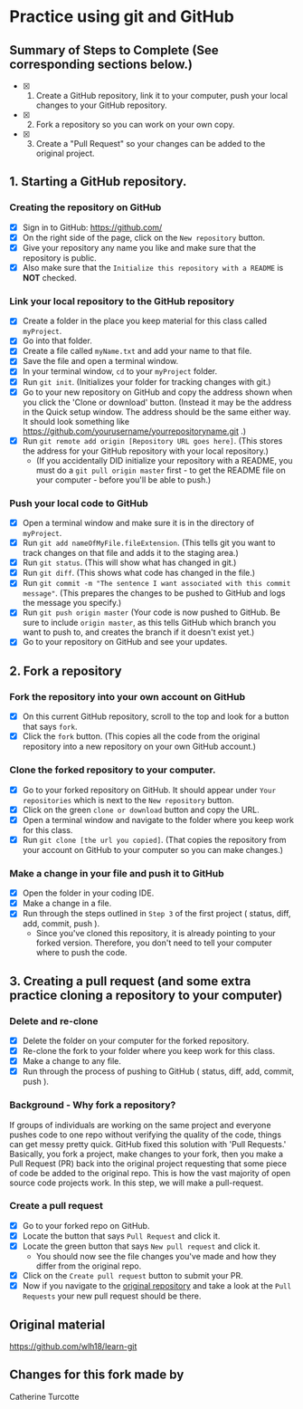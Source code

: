 # Practice using git and GitHub

## Summary of Steps to Complete (See corresponding sections below.)
- [x] 1. Create a GitHub repository, link it to your computer, push your local changes to your GitHub repository.
- [x] 2. Fork a repository so you can work on your own copy.
- [x] 3. Create a "Pull Request" so your changes can be added to the original project.

## 1. Starting a GitHub repository.

### Creating the repository on GitHub

* [x] Sign in to GitHub: https://github.com/
* [x] On the right side of the page, click on the `New repository` button.
* [x] Give your repository any name you like and make sure that the repository is public.
* [x] Also make sure that the `Initialize this repository with a README` is <b>NOT</b> checked.

### Link your local repository to the GitHub repository

* [x] Create a folder in the place you keep material for this class called `myProject`.
* [x] Go into that folder.
* [x] Create a file called `myName.txt` and add your name to that file.
* [x] Save the file and open a terminal window.
* [x] In your terminal window, `cd` to your `myProject` folder.
* [x] Run `git init`. (Initializes your folder for tracking changes with git.)
* [x] Go to your new repository on GitHub and copy the address shown when you click the 'Clone or download' button. (Instead it may be the address in the Quick setup window. The address should be the same either way. It should look something like https://github.com/yourusername/yourrepositoryname.git .)
* [x] Run `git remote add origin [Repository URL goes here]`. (This stores the address for your GitHub repository with your local repository.)
  * (If you accidentally DID initialize your repository with a README, you must do a `git pull origin master` first - to get the README file on your computer - before you'll be able to push.) 

### Push your local code to GitHub

* [x] Open a terminal window and make sure it is in the directory of `myProject`.
* [x] Run `git add nameOfMyFile.fileExtension`. (This tells git you want to track changes on that file and adds it to the staging area.)
* [x] Run `git status`. (This will show what has changed in git.)
* [x] Run `git diff`. (This shows what code has changed in the file.)
* [x] Run `git commit -m "The sentence I want associated with this commit message"`. (This prepares the changes to be pushed to GitHub and logs the message you specify.)
* [x] Run `git push origin master` (Your code is now pushed to GitHub. Be sure to include `origin master`, as this tells GitHub which branch you want to push to, and creates the branch if it doesn't exist yet.)
* [x] Go to your repository on GitHub and see your updates.

## 2. Fork a repository

### Fork the repository into your own account on GitHub

* [x] On this current GitHub repository, scroll to the top and look for a button that says `fork`.
* [x] Click the `fork` button. (This copies all the code from the original repository into a new repository on your own GitHub account.)
### Clone the forked repository to your computer.

* [x] Go to your forked repository on GitHub. It should appear under `Your repositories` which is next to the `New repository` button.
* [x] Click on the green `clone or download` button and copy the URL.
* [x] Open a terminal window and navigate to the folder where you keep work for this class.
* [x] Run `git clone [the url you copied]`. (That copies the repository from your account on GitHub to your computer so you can make changes.)

### Make a change in your file and push it to GitHub

* [x] Open the folder in your coding IDE.
* [x] Make a change in a file.
* [x] Run through the steps outlined in `Step 3` of the first project ( status, diff, add, commit, push ).
  * Since you've cloned this repository, it is already pointing to your forked version. Therefore, you don't need to tell your computer where to push the code.

## 3. Creating a pull request (and some extra practice cloning a repository to your computer)

### Delete and re-clone

* [x] Delete the folder on your computer for the forked repository.
* [x] Re-clone the fork to your folder where you keep work for this class.
* [x] Make a change to any file.
* [x] Run through the process of pushing to GitHub ( status, diff, add, commit, push ).

### Background - Why fork a repository?

If groups of individuals are working on the same project and everyone pushes code to one repo without verifying the quality of the code, things can get messy pretty quick. GitHub fixed this solution with 'Pull Requests.' Basically, you fork a project, make changes to your fork, then you make a Pull Request (PR) back into the original project requesting that some piece of code be added to the original repo. This is how the vast majority of open source code projects work. In this step, we will make a pull-request.

### Create a pull request

* [x] Go to your forked repo on GitHub.
* [x] Locate the button that says `Pull Request` and click it.
* [x] Locate the green button that says `New pull request` and click it.
  * You should now see the file changes you've made and how they differ from the original repo.
* [x] Click on the `Create pull request` button to submit your PR.
* [x] Now if you navigate to the <a href="https://github.com/DevMountain/learn-git/pulls">original repository</a> and take a look at the `Pull Requests` your new pull request should be there.

## Original material
https://github.com/wlh18/learn-git

## Changes for this fork made by
Catherine Turcotte
